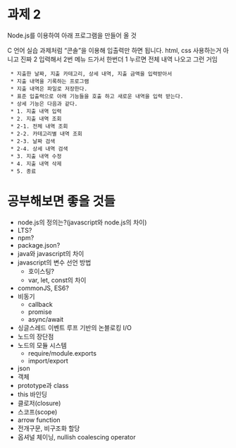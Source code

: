 # 과제 2
Node.js를 이용하여 아래 프로그램을 만들어 올 것

C 언어 실습 과제처럼 “콘솔”을 이용해 입출력만 하면 됩니다. html, css 사용하는거 아니고 진짜 2 입력해서 2번 메뉴 드가서 한번더 1 누르면 전체 내역 나오고 그런 거임
```
 * 지출한 날짜, 지출 카테고리, 상세 내역, 지출 금액을 입력받아서
 * 지출 내역을 기록하는 프로그램
 * 지출 내역은 파일로 저장한다.
 * 표준 입출력으로 아래 기능들을 호출 하고 새로운 내역을 입력 받는다.
 * 상세 기능은 다음과 같다.
 * 1. 지출 내역 입력
 * 2. 지출 내역 조회
 * 2-1. 전체 내역 조회
 * 2-2. 카테고리별 내역 조회
 * 2-3. 날짜 검색
 * 2-4. 상세 내역 검색
 * 3. 지출 내역 수정
 * 4. 지출 내역 삭제
 * 5. 종료
 ```

# 공부해보면 좋을 것들
* node.js의 정의는?(javascript와 node.js의 차이)
* LTS?
* npm?
* package.json?
* java와 javascript의 차이
* javascript의 변수 선언 방법
    * 호이스팅?
    * var, let, const의 차이
* commonJS, ES6?
* 비동기
    * callback
    * promise
    * async/await
* 싱글스레드 이벤트 루프 기반의 논블로킹 I/O
* 노드의 장단점
* 노드의 모듈 시스템
    * require/module.exports
    * import/export
* json
* 객체
* prototype과 class
* this 바인딩
* 클로저(closure)
* 스코프(scope)
* arrow function
* 전개구문, 비구조화 할당
* 옵셔널 체이닝, nullish coalescing operator
